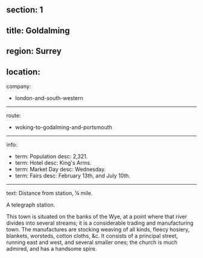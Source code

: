 section: 1
----
title: Goldalming
----
region: Surrey
----
location: 
----
company:
- london-and-south-western
----
route:
- woking-to-godalming-and-portsmouth
----
info:
- term: Population
  desc: 2,321.
- term: Hotel
  desc: King's Arms.
- term: Market Day
  desc: Wednesday.
- term: Fairs
  desc: February 13th, and July 10th.
----
text: Distance from station, ¼ mile.

A telegraph station.

This town is situated on the banks of the Wye, at a point where that river divides into several streams; it is a considerable trading and manufacturing town. The manufactures are stocking weaving of all kinds, fleecy hosiery, blankets, worsteds, cotton cloths, &c. It consists of a principal street, running east and west, and several smaller ones; the church is much admired, and has a handsome spire.
